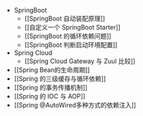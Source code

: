 - SpringBoot
	- [[SpringBoot 自动装配原理]]
	- [[自定义一个 SpringBoot Starter]]
	- [[SpringBoot 的循环依赖问题]]
	- [[SpringBoot 判断启动环境配置]]
- Spring Cloud
	- [[Spring Cloud Gateway 与 Zuul 比较]]
- [[Spring Bean的生命周期]]
- [[Spring 的三级缓存与循环依赖]]
- [[Spring 的事务传播机制]]
- [[Spring 的 IOC 与 AOP]]
- [[Spring @AutoWired多种方式的依赖注入]]